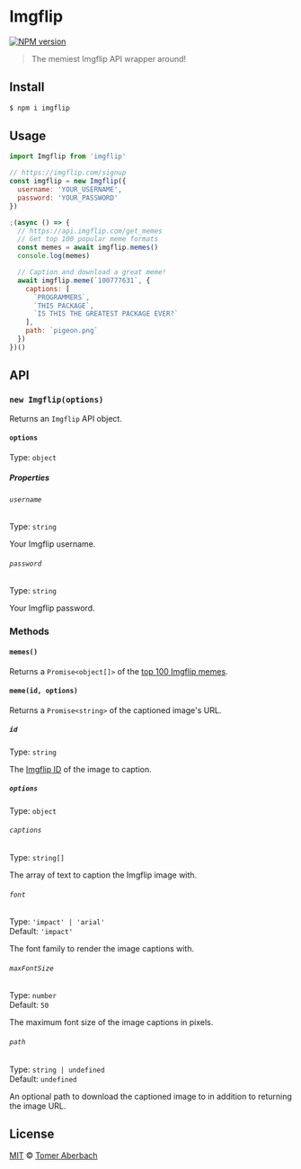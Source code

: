 # Imgflip

[![NPM version](https://img.shields.io/npm/v/imgflip.svg)](https://www.npmjs.com/package/imgflip)

> The memiest Imgflip API wrapper around!

## Install

```sh
$ npm i imgflip
```

## Usage

```js
import Imgflip from 'imgflip'

// https://imgflip.com/signup
const imgflip = new Imgflip({
  username: 'YOUR_USERNAME',
  password: 'YOUR_PASSWORD'
})

;(async () => {
  // https://api.imgflip.com/get_memes
  // Get top 100 popular meme formats
  const memes = await imgflip.memes()
  console.log(memes)

  // Caption and download a great meme!
  await imgflip.meme(`100777631`, {
    captions: [
      `PROGRAMMERS`,
      `THIS PACKAGE`,
      `IS THIS THE GREATEST PACKAGE EVER?`
    ],
    path: `pigeon.png`
  })
})()
```

## API

### `new Imgflip(options)`

Returns an `Imgflip` API object.

#### `options`

Type: `object`

##### Properties

###### `username`

Type: `string`

Your Imgflip username.

###### `password`

Type: `string`

Your Imgflip password.

### Methods

#### `memes()`

Returns a `Promise<object[]>` of the [top 100 Imgflip memes](https://api.imgflip.com).

#### `meme(id, options)`

Returns a `Promise<string>` of the captioned image's URL.

##### `id`

Type: `string`

The [Imgflip ID](https://api.imgflip.com) of the image to caption.

##### `options`

Type: `object`

###### `captions`

Type: `string[]`

The array of text to caption the Imgflip image with.

###### `font`

Type: `'impact' | 'arial'`\
Default: `'impact'`

The font family to render the image captions with.

###### `maxFontSize`

Type: `number`\
Default: `50`

The maximum font size of the image captions in pixels.

###### `path`

Type: `string | undefined`\
Default: `undefined`

An optional path to download the captioned image to in addition to returning the image URL.

## License

[MIT](https://github.com/TomerAberbach/imgflip/blob/master/license) © [Tomer Aberbach](https://github.com/TomerAberbach)
